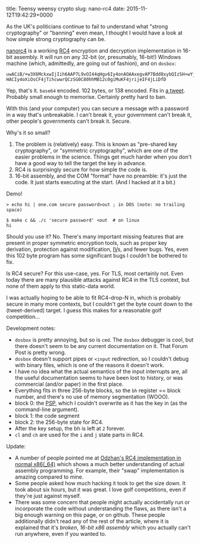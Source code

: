 title: Teensy weensy crypto
slug: nano-rc4
date: 2015-11-12T19:42:29+0000

As the UK's politicians continue to fail to understand what "strong cryptography"
  or "banning" even mean, I thought I would have a look at how simple strong
  cryptography can be.

[nanorc4](https://github.com/FauxFaux/nanorc4/blob/astoria/one.asm)
  is a working [RC4](https://en.wikipedia.org/wiki/RC4)
  encryption and decryption implementation in 16-bit assembly.  It will run on
  any 32-bit (or, presumably, 16-bit!) Windows machine (which, admittedly,
  are going out of fashion),  and on `dosbox`:

    uwACiB/+w3X6MckxwIjIih6AAP7L9vOI44qHgv6Iy4onAOAAxegvAP7Bdd8xybQIzSH+wYjLAi/o
    HACIy4oXiOsCF4jTihcwwrQCzSG0C80hhMB12c0giMuKF4jrijeIF4jLiDfD

Yep, that's it.  `base64` encoded.  102 bytes, or 138 encoded.  Fits in
  [a tweet](https://twitter.com/fauxicles/status/664900624006385664).
  Probably small enough to memorise.  Certainly pretty hard to ban.

With this (and your computer) you can secure a message with a password in a way
  that's unbreakable.  I can't break it, your government can't break it, other
  people's governments can't break it.  Secure.

Why's it so small?

 1. The problem is (relatively) easy.  This is known as "pre-shared key cryptography",
      or "symmetric cryptography", which are one of the easier problems in the science.
      Things get much harder when you don't have a good way to tell the target the key 
      in advance.
 2. RC4 is surprisingly secure for how simple the code is.
 3. 16-bit assembly, and the COM "format" have no preamble: it's just the code.
      It just starts executing at the start.  (And I hacked at it a bit.)

Demo!

    > echo hi | one.com secure password>out ; in DOS (note: no trailing space)

    $ make c && ./c 'secure password' <out  # on linux
    hi

Should you use it?  No.  There's many important missing features that are present in proper
  symmetric encryption tools, such as proper key derivation, protection against modification,
  [IV](https://en.wikipedia.org/wiki/Initialization_vector)s,
  and fewer bugs.  Yes, even this 102 byte program has some significant bugs I couldn't
  be bothered to fix.

Is RC4 secure?  For this use-case, yes.  For TLS, most certainly not.  Even today there are
  many plausible attacks against RC4 in the TLS context, but none of them apply to this
  static-data world.

I was actually hoping to be able to fit RC4-drop-N in, which is
  probably secure in many more contexts, but I couldn't get the byte count down to the
  (tweet-derived) target.  I guess this makes for a reasonable golf competition...


Development notes:

 * `dosbox` is pretty annoying, but so is `cmd`.  The `dosbox` debugger is cool, but there
     doesn't seem to be any current documentation on it.  That Forum Post is pretty wrong.
 * `dosbox` doesn't support pipes or `<input` redirection, so I couldn't debug with binary
     files, which is one of the reasons it doesn't work.
 * I have no idea what the actual semantics of the input interrupts are, all the useful
     documentation seems to have been lost to history, or was commercial (and/or paper)
     in the first place.
 * Everything fits in three 256-byte blocks, so the `bh` register == block number, and
     there's no use of memory segmentation (WOOO).
 * block 0: the [PSP](https://en.wikipedia.org/wiki/Program_Segment_Prefix),
    which I couldn't overwrite as it has the key in (as the command-line argument).
 * block 1: the code segment
 * block 2: the 256-byte state for RC4.
 * After the key setup, the bh is left at `2` forever.
 * `cl` and `ch` are used for the `i` and `j` state parts in RC4.

Update:

 * A number of people pointed me at
   [Odzhan's RC4 implementation in normal x86(_64)](https://odzhan.wordpress.com/2015/11/03/ciphers-tiny-rc4-implementation/)
   which shows a much better understanding of actual assembly programming.  For example,
   their "swap" implementation is amazing compared to mine.
 * Some people asked how much hacking it took to get the size down.  It took about six hours,
   but it was great.  I love golf competitions, even if they're just against myself.
 * There was some concern that people might actually accidentally run or incorporate the code
   without understanding the flaws, as there isn't a big enough warning on this page, or on
   github.  These people additionally didn't read any of the rest of the article, where it
   is explained that it's *broken*, *16-bit x86 assembly* which you actually can't run anywhere,
   even if you wanted to.

